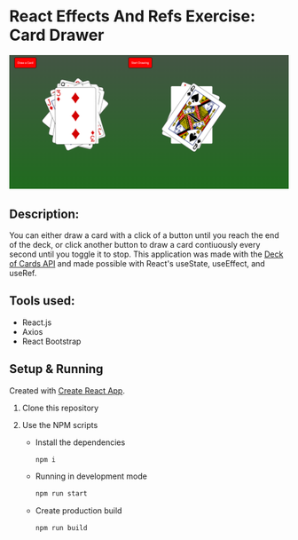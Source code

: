 # React Effects And Refs Exercise: Card Drawer

<img src='./public/card-drawer.png' alt=''>

## Description: 

You can either draw a card with a click of a button until you reach the end of the deck, or click another button to draw a card contiuously every second until you toggle it 
to stop. This application was made with the [Deck of Cards API](https://deckofcardsapi.com/) and made possible with React's useState, useEffect, and useRef. 

## Tools used: 

* React.js
* Axios 
* React Bootstrap

## Setup & Running

Created with [Create React App](https://create-react-app.dev/).

1. Clone this repository

2. Use the NPM scripts

   - Install the dependencies 

     ```bash
     npm i 
     ```

   - Running in development mode

     ```bash
     npm run start
     ```

   - Create production build

     ```bash
     npm run build
     ```
